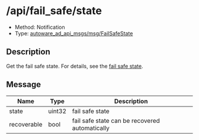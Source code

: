 # /api/fail_safe/state

- Method: Notification
- Type: [autoware_ad_api_msgs/msg/FailSafeState](../type/autoware_ad_api_msgs/msg/fail_safe_state.md)

## Description

Get the fail safe state. For details, see the [fail safe state](../features/fail-safe-state.md).

## Message

| Name        | Type   | Description                                    |
| ----------- | ------ | ---------------------------------------------- |
| state       | uint32 | fail safe state                                |
| recoverable | bool   | fail safe state can be recovered automatically |
